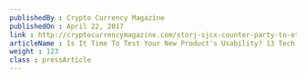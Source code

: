 ```yaml
---
publishedBy : Crypto Currency Magazine
publishedOn : April 22, 2017
link : http://cryptocurrencymagazine.com/storj-sjcx-counter-party-to-ethereum
articleName : Is It Time To Test Your New Product's Usability? 13 Tech Experts Weigh In
weight : 123 
class : pressArticle
---
```

